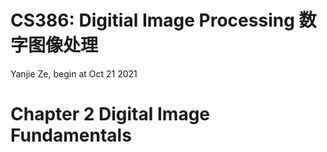 # CS386: Digitial Image Processing 数字图像处理

Yanjie Ze, begin at Oct 21 2021

# Chapter 2 Digital Image Fundamentals

## 